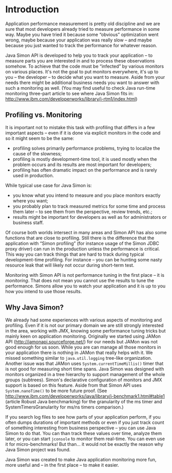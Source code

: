 # Introduction #

Application performance measurement is pretty old discipline and we are sure that most developers already tried to measure performance in some way. Maybe you have tried it because some “obvious” optimization went wrong, maybe because your application was really slow – and maybe because you just wanted to track the performance for whatever reason.

Java Simon API is developed to help you to track your application – to measure parts you are interested in and to process these observations somehow. To achieve that the code must be “infected” by various monitors on various places. It's not the goal to put monitors everywhere, it's up to you – the developer – to decide what you want to measure. Aside from your needs there might be additional business needs you want to answer with such a monitoring as well. (You may find useful to check Java run-time monitoring three-part article to see where Java Simon fits in: http://www.ibm.com/developerworks/library/j-rtm1/index.html)

## Profiling vs. Monitoring ##

It is important not to mistake this task with profiling that differs in a few important aspects – even if it is done via explicit monitors in the code and so it might seem to be the same:

  * profiling solves primarily performance problems, trying to localize the cause of the slowness;
  * profiling is mostly development-time tool, it is used mostly when the problem occurs and its results are most important for developers;
  * profiling has often dramatic impact on the performance and is rarely used in production.

While typical use case for Java Simon is:

  * you know what you intend to measure and you place monitors exactly where you want;
  * you probably plan to track measured metrics for some time and process them later – to see them from the perspective, review trends, etc.;
  * results might be important for developers as well as for administrators or business staff.

Of course both worlds intersect in many areas and Simon API has also some functions that are close to profiling. Still there is the difference that the application with “Simon profiling” (for instance usage of the Simon JDBC proxy driver) can run in the production unless the performance is critical. This way you can track things that are hard to track during typical development-time profiling. For instance – you can be hunting some nasty resource leak that will likely not occur during short-term test.

Monitoring with Simon API is not performance tuning in the first place – it is _monitoring_. That does not mean you cannot use the results to tune the performance. Simons allow you to watch your application and it is up to you how you intend to use those results.

## Why Java Simon? ##

We already had some experiences with various aspects of monitoring and profiling. Even if it is not our primary domain we are still strongly interested in the area, working with JMX, knowing some performance tuning tricks but mainly keen on application monitoring.
Originally we started using JAMon API (http://jamonapi.sourceforge.net/) for our needs but JAMon was not good enough for us soon. While you are can manage all those monitors in your application there is nothing in JAMon that really helps with it. We missed something similar to `java.util.logging` tree-like organization. Another issue was that JAMon uses `System.currentTimeMillis()` timer that is not good for measuring short time spans. Java Simon was designed with monitors organized in a tree hierarchy to support management of the whole groups (subtrees). Simon's declarative configuration of monitors and JMX support is based on this feature. Aside from that Simon API uses `System.nanoTime()` to be more future proof. (See http://www.ibm.com/developerworks/java/library/j-benchmark1.html#table1 (article Robust Java benchmarking) for the granularity of the ms timer and SystemTimersGranularity for ms/ns timers comparison.)

If you search log files to see how parts of your application perform, if you often dumps durations of important methods or even if you just track count of something interesting from business perspective – you can use Java Simon to do that. You can than track these values over time, analyze them later, or you can start `jconsole` to monitor them real-time. You can even use it for micro-benchmarks! But than... it would not be exactly the reason why Java Simon project was found.

Java Simon was created to make Java application monitoring more fun, more useful and – in the first place – to make it easier.